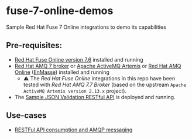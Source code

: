 # fuse-7-online-demos
Sample Red Hat Fuse 7 Online integrations to demo its capabilities

## Pre-requisites:

- [Red Hat Fuse Online version 7.6](https://access.redhat.com/documentation/en-us/red_hat_fuse/7.6/html/installing_and_operating_fuse_online_on_openshift_container_platform/index) installed and running
- [Red Hat AMQ 7 broker](https://access.redhat.com/documentation/en-us/red_hat_amq/7.7/) or [Apache ActiveMQ Artemis](https://activemq.apache.org/components/artemis/) or [Red Hat AMQ Online](https://access.redhat.com/documentation/en-us/red_hat_amq/7.6/html/installing_and_managing_amq_online_on_openshift/index) ([EnMasse](https://enmasse.io/)) installed and running
    - :warning: The _Red Hat Fuse Online_ integrations in this repo have been tested with _Red Hat AMQ 7.7 Broker_ (based on the upstream `Apache ActiveMQ Artemis version 2.13.x` project).
- The [Sample JSON Validation RESTful API](https://github.com/jeanNyil/fuse-7-springboot-demos/tree/master/sample-json-validation-api) is deployed and running.

## Use-cases

- [RESTFul API consumption and AMQP messaging](./restfutapi-and-messaging)
